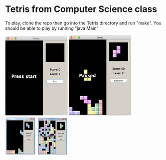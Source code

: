 # Tetris from Computer Science class

To play, clone the repo then go into the Tetris directory and run "make".
You should be able to play by running "java Main"

<img src="images/begin.jpg" width = "200"> <img src="images/pause.jpg" width = "200"> <img src="images/Tetris.jpg" width = "200">
